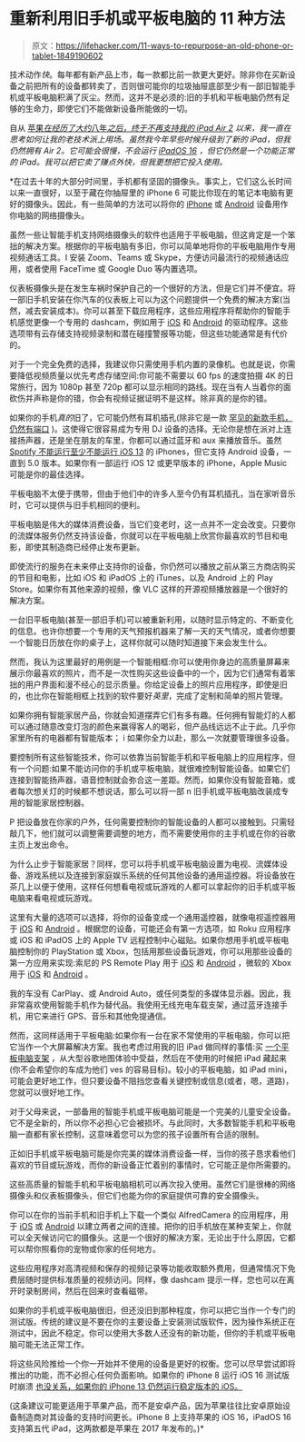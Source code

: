 # 重新利用旧手机或平板电脑的 11 种方法

> 原文：<https://lifehacker.com/11-ways-to-repurpose-an-old-phone-or-tablet-1849190602>

技术动作*快*。每年都有新产品上市，每一款都比前一款更大更好。除非你在买新设备之前把所有的设备都转卖了，否则很可能你的垃圾抽屉底部至少有一部旧智能手机或平板电脑积满了灰尘。然而，这并不是必须的:旧的手机和平板电脑仍然有足够的生命力，即使它们不能做新设备所能做的一切。

自从 [苹果*在经历了大约*八年*之后，终于不再支持我的 iPad Air 2*](https://lifehacker.com/these-apple-devices-won-t-get-software-updates-anymore-1849033297) *以来，我一直在思考如何让我的老技术派上用场。虽然我今年早些时候升级到了新的 iPad，但我仍然拥有 Air 2。它可能会很慢，不会运行 [iPadOS 16](https://lifehacker.com/the-best-new-features-in-ios-16-and-ipados-16-1849023814) ，但它仍然是一个功能正常的 iPad。我可以把它卖了赚点外快，但我更想把它投入使用。*

 *在过去十年的大部分时间里，手机都有坚固的摄像头。事实上，它们这么长时间以来一直很好，以至于藏在你抽屉里的 iPhone 6 可能比你现在的笔记本电脑有更好的摄像头。因此，有一些简单的方法可以将你的 [iPhone](https://lifehacker.com/how-to-turn-your-iphone-into-a-free-high-res-webcam-1847639807) 或 [Android](https://lifehacker.com/how-to-turn-your-android-phone-into-a-free-high-res-web-1847624930) 设备用作你电脑的网络摄像头。

虽然一些让智能手机支持网络摄像头的软件也适用于平板电脑，但这肯定是一个笨拙的解决方案。根据你的平板电脑有多旧，你可以简单地将你的平板电脑用作专用视频通话工具。I 安装 Zoom、Teams 或 Skype，方便访问最流行的视频通话应用，或者使用 FaceTime 或 Google Duo 等内置选项。

仪表板摄像头是在发生车祸时保护自己的一个很好的方法，但是它们并不便宜。将一部旧手机安装在你汽车的仪表板上可以为这个问题提供一个免费的解决方案(当然，减去安装成本)。你可以甚至下载应用程序，这些应用程序将帮助你的智能手机感觉更像一个专用的 dashcam，例如用于 [iOS](https://apps.apple.com/us/app/driver-dash-cam-cloud-sync/id1415557883) 和 [Android](https://play.google.com/store/apps/details?id=com.trydriver.driver) 的驱动程序。这些选项带有云存储支持视频录制和潜在碰撞警报等功能，但这些功能通常是有代价的。

对于一个完全免费的选择，我建议你只需使用手机内置的录像机。也就是说，你需要降低视频质量以优先考虑存储空间:你可能不需要以 60 fps 的速度拍摄 4K 的日常旅行，因为 1080p 甚至 720p 都可以显示相同的路线。现在当有人当着你的面砍伤并声称是你的错，你会有视频证据证明不是这样。除非真的是你的错。

如果你的手机*真的*旧了，它可能仍然有耳机插孔(除非它是一款 [罕见的新款手机，仍然有端口](https://lifehacker.com/7-of-the-best-smartphones-that-still-have-the-headphone-1847511629) )。这使得它很容易成为专用 DJ 设备的选择。无论你是想在派对上连接扬声器，还是坐在朋友的车里，你都可以通过蓝牙和 aux 来播放音乐。虽然 [Spotify 不能运行至少不能运行 iOS 13](https://support.spotify.com/us/article/supported-devices-for-spotify/) 的 iPhones，但它支持 Android 设备，一直到 5.0 版本。如果你有一部运行 iOS 12 或更早版本的 iPhone，Apple Music 可能是你的最佳选择。

平板电脑不太便于携带，但由于他们中的许多人至今仍有耳机插孔，当在家听音乐时，它可以提供与旧手机相同的便利。

平板电脑是伟大的媒体消费设备，当它们变老时，这一点并不一定会改变。只要你的流媒体服务仍然支持该设备，你就可以在平板电脑上欣赏你最喜欢的节目和电影，即使其制造商已经停止发布更新。

即使流行的服务在未来停止支持你的设备，你仍然可以播放之前从第三方商店购买的节目和电影，比如 iOS 和 iPadOS 上的 iTunes，以及 Android 上的 Play Store。如果你有其他来源的视频，像 VLC 这样的开源视频播放器是一个很好的解决方案。

一台旧平板电脑(甚至一部旧手机)可以被重新利用，以随时显示特定的、不断变化的信息。也许你想要一个专用的天气预报机器来了解一天的天气情况，或者你想要一个智能日历放在你的桌子上，这样你就可以随时知道接下来会发生什么。

然而，我认为这里最好的用例是一个智能相框:你可以使用你身边的高质量屏幕来展示你最喜欢的照片，而不是一次性购买这些设备中的一个，因为它们通常有着笨拙的用户界面和漫不经心的显示质量。你给定设备上的照片应用程序，即使是旧的，也比你在智能相框上找到的软件要好*英里*，完成了定制和简单的照片管理。

如果你拥有智能家居产品，你就会知道摆弄它们有多有趣。任何拥有智能灯的人都可以通过随意改变灯泡的颜色来赢得客人的喝彩，但产品线远远不止于此。几乎你家里所有的电器都有智能版本； i 如果你全力以赴，那么一次就要管理很多设备。

要控制所有这些智能技术，你可以依靠当前智能手机和平板电脑上的应用程序，但有一个问题:如果不能访问你的手机或平板电脑，就很难控制智能设备。如果它们连接到智能扬声器，语音控制就会弥合这一差距。然而，如果你没有智能音箱，或者每次想关灯的时候都不想说话，那么可以将一部 n 旧手机或平板电脑改装成专用的智能家居控制器。

P 把设备放在你家的户外，任何需要控制你的智能设备的人都可以接触到。只需轻敲几下，他们就可以调整需要调整的地方，而不需要使用你的主手机或在你的谷歌主页上发出命令。

为什么止步于智能家居？同样，您可以将手机或平板电脑设置为电视、流媒体设备、游戏系统以及连接到家庭娱乐系统的任何其他设备的通用遥控器。将设备放在茶几上以便于使用，这样任何想看电视或玩游戏的人都可以拿起你的旧手机或平板电脑来看电视或玩游戏。

这里有大量的选项可以选择，将你的设备变成一个通用遥控器，就像电视遥控器用于 [iOS](https://apps.apple.com/us/app/tv-remote-universal-control/id1539090879) 和 [Android](https://play.google.com/store/apps/details?id=tv.remote.universal.control) 。根据您的设备，可能还会有第一方选项，如 Roku 应用程序或 iOS 和 iPadOS 上的 Apple TV 远程控制中心磁贴。如果你想用手机或平板电脑控制你的 PlayStation 或 Xbox，包括用那些设备玩游戏，你可以用那些设备的第一方应用来实现:索尼的 PS Remote Play 用于 [iOS](https://apps.apple.com/us/app/ps-remote-play/id1436192460) 和 [Android](https://play.google.com/store/apps/details?id=com.playstation.remoteplay) ，微软的 Xbox 用于 [iOS](https://apps.apple.com/us/app/xbox/id736179781) 和 [Android](https://play.google.com/store/apps/details?id=com.microsoft.xboxone.smartglass) 。

我的车没有 CarPlay、或 Android Auto，或任何类型的多媒体显示器。因此，我非常喜欢使用智能手机作为替代品。我使用无线充电车载支架，通过蓝牙连接手机，用它来进行 GPS、音乐和其他免提通信。

然而，这同样适用于平板电脑:如果你有一台在家不常使用的平板电脑，你可以把它当作一个大屏幕解决方案。我也考虑过用我的旧 iPad 做同样的事情:买 [一个平板电脑支架](https://tinyurl.com/sm6t6kf9) ，从大型谷歌地图体验中受益，然后在不使用的时候把 iPad 藏起来(你不会希望你的车成为他们 ves 的容易目标)。较小的平板电脑，如 iPad mini，可能会更好地工作，但只要设备不阻挡您查看关键控制或信息(或者，嗯，道路)，您就可以很好地工作。

对于父母来说，一部备用的智能手机或平板电脑可能是一个完美的儿童安全设备。它不是全新的，所以你不必担心它会被损坏。与此同时，大多数智能手机和平板电脑一直都有家长控制，这意味着您可以为您的孩子设置所有合适的限制。

正如旧手机或平板电脑可能是你完美的媒体消费设备一样，当你的孩子恳求看他们喜欢的节目或玩游戏，而你的新设备正忙着别的事情时，它可能正是你所需要的。

这些高质量的智能手机和平板电脑相机可以再次投入使用。虽然它们是很棒的网络摄像头和仪表板摄像头，但它们也能为你的家庭提供可靠的安全摄像头。

你可以在你的当前手机和旧手机上下载一个类似 AlfredCamera 的应用程序，用于 [iOS](https://apps.apple.com/us/app/alfred-home-security-camera/id966460837) 或 [Android](https://play.google.com/store/search?q=alfred+home+security&c=apps) 以建立两者之间的连接。把你的旧手机放在某种支架上，你就可以全天候访问它的摄像头。这是一个很好的解决方案，无论出于什么原因，它都可以帮你照看你的宠物或你家的任何地方。

这些应用程序对高清视频和保存的视频记录等功能收取额外费用，但通常情况下免费层随时提供标准质量的视频访问。同样，像 dashcam 提示一样，您也可以在离开时录制房间，然后在回来时查看磁带。

如果你的手机或平板电脑很旧，但还没旧到那种程度，你可以把它当作一个专门的测试版。传统的建议是不要在你的主要设备上安装测试版软件，因为操作系统正在测试中，因此不稳定。你可以使用大多数人还没有的新功能，但你的手机或平板电脑可能无法正常工作。

将这些风险推给一个你一开始并不使用的设备是更好的权衡。您可以尽早尝试即将推出的功能，而不必担心任何负面影响。如果你的 iPhone 8 运行 iOS 16 测试版 时崩溃 [也没关系，如果你的 iPhone 13 仍然运行稳定版本的 iOS。](https://lifehacker.com/how-to-install-the-ios-16-and-ipados-16-betas-1849023051)

(这条建议可能更适用于苹果产品，而不是安卓产品，因为苹果往往比安卓原始设备制造商对其设备的支持时间更长。iPhone 8 上支持苹果的 iOS 16，iPadOS 16 支持第五代 iPad，这两款都是苹果在 2017 年发布的。)*
